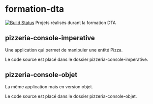 # formation-dta
[![Build Status](http://ns377570.ip-5-196-89.eu:8080/job/Kevin%20Mokili%20-%20Pizzeria-build/badge/icon)](http://ns377570.ip-5-196-89.eu:8080/job/Kevin%20Mokili%20-%20Pizzeria-build/)
Projets réalisés durant la formation DTA

## pizzeria-console-imperative
Une application qui permet de manipuler une entité Pizza.

Le code source est placé dans le dossier pizzeria-console-imperative.

## pizzeria-console-objet
La même application mais en version objet.

Le code source est placé dans le dossier pizzeria-console-objet.
